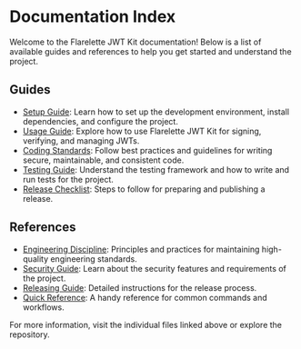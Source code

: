 # Documentation Index

Welcome to the Flarelette JWT Kit documentation! Below is a list of available guides and references to help you get started and understand the project.

## Guides

- [Setup Guide](./SETUP.md): Learn how to set up the development environment, install dependencies, and configure the project.
- [Usage Guide](./usage.md): Explore how to use Flarelette JWT Kit for signing, verifying, and managing JWTs.
- [Coding Standards](./CODING_STANDARDS.md): Follow best practices and guidelines for writing secure, maintainable, and consistent code.
- [Testing Guide](./TESTING.md): Understand the testing framework and how to write and run tests for the project.
- [Release Checklist](./RELEASE_CHECKLIST.md): Steps to follow for preparing and publishing a release.

## References

- [Engineering Discipline](./ENGINEERING_DISCIPLINE.md): Principles and practices for maintaining high-quality engineering standards.
- [Security Guide](./security.md): Learn about the security features and requirements of the project.
- [Releasing Guide](./RELEASING.md): Detailed instructions for the release process.
- [Quick Reference](./QUICKREF.md): A handy reference for common commands and workflows.

For more information, visit the individual files linked above or explore the repository.
